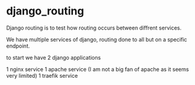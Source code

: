 # django_routing

Django routing is to test how routing occurs between diffrent services.

We have multiple services of django, routing done to all but on a specific endpoint.

to start we have 2 django applications

1 nginx service
1 apache service (I am not a big fan of apache as it seems very limited)
1 traefik service
